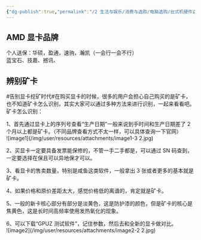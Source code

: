 ```yaml
---
{"dg-publish":true,"permalink":"/2 生活与娱乐/消费与选购/电脑选购/台式机硬件选购/显卡/显卡/","title":"显卡"}
---
```



## AMD 显卡品牌
个人送保：华硕，盈通，速驹，瀚凯（一会行一会不行）  
蓝宝石、技嘉、撼讯、
## 辨别矿卡
\#告别显卡挖矿时代#在购买显卡的时候，很多的用户会担心自己购买的是矿卡，也不知道矿卡怎么识别，其实大家可以通过多种方法来进行识别，一起来看看吧。矿卡怎么识别：

1、首先通过显卡上的序列号查看“生产日期”一般来说到手时间和生产日期差了 2 个月以上都是矿卡。（不同品牌查看方式不太一样，可以具体查询一下官网）  
![image1](/img/user/resources/attachments/image1-3 2.jpg)

2、买显卡一定要具备发票能保修的，不管一手二手都是，可以通过 SN 码查到，一定要选择在保且可以异地保才可以。

3、看显卡的售卖数量，特别是咸鱼这类软件，一般拿出 3 张或者更多的基本就是矿卡。

4、如果价格和原价差距太大，感觉价格低的离谱的，肯定就是矿卡。

5、一般的新卡核心部分有部分是淡黄色，这是防护漆的颜色，但是矿卡的核心是焦黄色，这是长时间高频率使用发热氧化的现象。

6、可以下载“GPUZ 测试软件”，记住参数，然后去和全新的显卡做对比。  
![image2](/img/user/resources/attachments/image2-2 2.jpg)